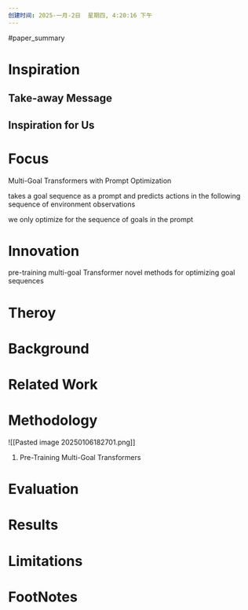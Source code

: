 ```yaml
---
创建时间: 2025-一月-2日  星期四, 4:20:16 下午
---
```

#paper_summary 

# Inspiration


## Take-away Message




## Inspiration for Us





# Focus
Multi-Goal Transformers with Prompt Optimization

takes a goal sequence as a prompt and predicts actions in the following sequence of environment observations

we only optimize for the sequence of goals in the prompt

# Innovation
pre-training multi-goal Transformer
novel methods for optimizing goal sequences

# Theroy



# Background



# Related Work




# Methodology
![[Pasted image 20250106182701.png]]


1. Pre-Training Multi-Goal Transformers





# Evaluation



# Results



# Limitations


# FootNotes
